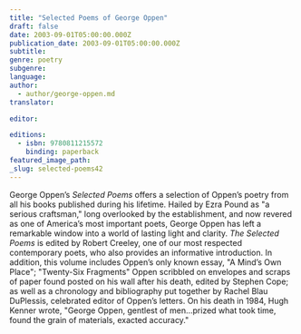 ```yaml
---
title: "Selected Poems of George Oppen"
draft: false
date: 2003-09-01T05:00:00.000Z
publication_date: 2003-09-01T05:00:00.000Z
subtitle:
genre: poetry
subgenre:
language:
author:
  - author/george-oppen.md
translator:

editor:

editions:
  - isbn: 9780811215572
    binding: paperback
featured_image_path:
_slug: selected-poems42
---
```


George Oppen’s _Selected Poems_ offers a selection of Oppen’s poetry from all his books published during his lifetime. Hailed by Ezra Pound as "a serious craftsman," long overlooked by the establishment, and now revered as one of America’s most important poets, George Oppen has left a remarkable window into a world of lasting light and clarity. _The Selected Poems_ is edited by Robert Creeley, one of our most respected contemporary poets, who also provides an informative introduction. In addition, this volume includes Oppen’s only known essay, "A Mind’s Own Place"; "Twenty-Six Fragments" Oppen scribbled on envelopes and scraps of paper found posted on his wall after his death, edited by Stephen Cope; as well as a chronology and bibliography put together by Rachel Blau DuPlessis, celebrated editor of Oppen’s letters. On his death in 1984, Hugh Kenner wrote, "George Oppen, gentlest of men...prized what took time, found the grain of materials, exacted accuracy."


